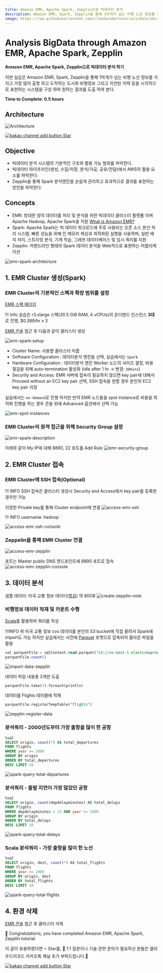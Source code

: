 ```yaml
---
title: Amazon EMR, Apache Spark, Zepplin으로 빅데이터 분석
description: Amazon EMR, Spark, Zepplin을 통해 1억개가 넘는 비행 노선 정보를 가지고 가장 많이 출항 하고 도착하는 도시와 비행정보 그리고 지연된 이력 등을 시각적으로 표현하는 시스템을 구성 하여 원하는 결과를 도출 하여 본다
image: https://raw.githubusercontent.com/cloudacode/tutorials/main/docs/cloud/aws/assets/emr-spark-zepplin.png
---
```


# Analysis BigData through Amazon EMR, Apache Spark, Zepplin

**Amazon EMR, Apache Spark, Zepplin으로 빅데이터 분석 하기**

이번 실습은 Amazon EMR, Spark, Zepplin을 통해 1억개가 넘는 비행 노선 정보를 가지고 가장 많이 출항 하고 도착하는 도시와 비행정보 그리고 지연된 이력 등을 시각적으로 표현하는 시스템을 구성 하여 원하는 결과를 도출 하여 본다.

**Time to Complete: 0.5 hours**

## Architecture
![Architecture](assets/emr-spark-zepplin.png)

<div>
<a id="channel-add-button" target="_blank" href="http://pf.kakao.com/_nxoaTs">
  <img src="../../../assets/channel_add_small.png" alt="kakao channel add button"/>
</a>
<a class="github-button" href="https://github.com/cloudacode/tutorials" data-icon="octicon-star" data-size="large" data-show-count="true" aria-label="Star cloudacode/tutorials on GitHub">Star</a>
</div>

## Objective
- 빅데이터 분석 시스템의 기본적인 구조와 활용 가능 범위를 파악한다.
- 빅데이터 파이프라인(생성, 수집/저장, 분석/가공, 공유/전달)에서 AWS의 활용 요소를 파악한다.
- Zepplin을 통해 Spark 분석엔진을 손쉽게 관리하고 효과적으로 결과를 표현하는 방안을 파악한다.

## Concepts
- EMR: 방대한 양의 데이터를 처리 및 분석을 위한 빅데이터 클러스터 플랫폼 이며 Apache Hadoop, Apache Spark을 지원 [What is Amazon EMR?](https://docs.aws.amazon.com/ko_kr/emr/latest/ManagementGuide/emr-what-is-emr.html)
- Spark: Apache Spark는 빅 데이터 워크로드에 주로 사용되는 오픈 소스 분산 처리 시스템. 빠른 성능을 위해 인 메모리 캐싱과 최적화된 실행을 사용하며, 일반 배치 처리, 스트리밍 분석, 기계 학습, 그래프 데이터베이스 및 임시 쿼리를 지원 
- Zepplin: 커멘드라인 형태의 Spark 데이터 분석을 Web적으로 표현하는 어플리케이션

![emr-spark-architecture](assets/emr-spark-architecture.png)

## 1. EMR Cluster 생성(Spark)

### EMR Cluster의 기본적인 스펙과 확장 범위를 설정

[EMR 스펙 페이지](https://aws.amazon.com/emr/pricing/?nc=sn&loc=4)

!!! Info
        실습은 r3.xlarge 스펙(30.5 GiB RAM, 4 vCPUs)의 온디맨드 인스턴스 **3대**로 진행, $0.399/hr x 3


[EMR 콘솔](https://ap-northeast-2.console.aws.amazon.com/elasticmapreduce/home?region=ap-northeast-2#) 접근 후 다음과 같이 클러스터 생성

![emr-spark-setup](assets/emr-spark-setup.png)

- Cluster Name: 사용할 클러스터 이름
- Software Configuration : 데이터분석 엔진을 선택, 실습에서는 `Spark`
- Hardware Configuration : 데이터분석 엔진 Worker 노드의 사이즈 결정, 비용 절감을 위해 auto-termination 활성화 (idle after 1 hr -> 변경: `30mins`) 
- Security and Access: EMR 서버에 접속이 필요하지 않으면 key pair에 대해서 Proceed without an EC2 key pair 선택, SSH 접속을 원할 경우 본인의 EC2 key pair 지정

실습에서는 `on-demand`로 진행 하지만 만약 EMR 노드들을 spot instance로 비용을 최적화 진행을 하는 경우 콘솔 위에 Advanced 옵션에서 선택 가능

![emr-spot-instances](assets/emr-spot-instances.png)

### EMR Cluster의 원격 접근을 위해 Security Group 설정

![emr-spark-description](assets/emr-spark-description.png)

아래와 같이 My IP에 대해 8890, 22 포트를 Add Rule
![emr-security-group](assets/emr-security-group.png)

## 2. EMR Cluster 접속

### EMR Cluster에 SSH 접속(Optional)

!!! INFO
        SSH 접속은 클러스터 생성시 Security and Access에서 key pair를 등록한 경우만 가능

지정한 Private key를 통해 Cluster endpoint에 연결
![access-emr-ssh](assets/access-emr-ssh.png)

!!! INFO
        username: hadoop

![access-emr-ssh-console](assets/access-emr-ssh-console.png)

### Zeppelin을 통해 EMR Cluster 연결

![access-emr-zepplin](assets/access-emr-zepplin.png)

포트는 Master public DNS 엔드포인트에 8890 포트로 접속
![access-emr-zepplin-console](assets/access-emr-zepplin-console.png)

## 3. 데이터 분석

샘플 데이터: 미국 교통 정보 데이터([항공](https://catalog.data.gov/dataset/airline-on-time-performance-and-causes-of-flight-delays-on-time-data)) 약 80GB
![create-zepplin-note](assets/create-zepplin-note.png)

### 비행정보 데이터 적재 및 카운트 수행

[Scala](https://spark.apache.org/docs/latest/quick-start.html)를 활용하여 쿼리를 작성

!!!INFO
        위 미국 교통 정보 cvs 데이터를 본인의 S3 bucket에 직접 올려서 Spark에 import도 가능 하지만 실습에서는 사전에 [Parquet](https://parquet.apache.org/) 포멧으로 압축되어 올라온 파일을 활용

```sql
val parquetFile = sqlContext.read.parquet("s3://us-east-1.elasticmapreduce.samples/flightdata/input/")
parquetFile.count()
```

![import-data-zepplin](assets/import-data-zepplin.png)

데이터 파일 내용중 3개만 도출
```sql
parquetFile.take(3).foreach(println)
```

데이터를 Flights 테이블에 적재
```sql
parquetFile.registerTempTable("flights")
```

![zepplin-register-data](assets/zepplin-register-data.png)

### 분석쿼리 - 2000년도부터 가장 출항을 많이 한 공항

```sql
%sql
SELECT origin, count(*) AS total_departures
FROM flights
WHERE year >= 2000
GROUP BY origin
ORDER BY total_departures
DESC LIMIT 10
```

![spark-query-total-departures](assets/spark-query-total-departures.png)

### 분석쿼리 - 출발 지연이 가장 많았던 공항

```sql
%sql
SELECT origin, count(depdelayminutes) AS total_delays
FROM flights
WHERE depdelayminutes > 15 AND year >= 2000
GROUP BY origin
ORDER BY total_delays
DESC LIMIT 10
```

![spark-query-total-delays](assets/spark-query-total-delays.png)

### Scala 분석쿼리 - 가장 출항을 많이 한 노선

```sql
%sql
SELECT origin, dest, count(*) AS total_flights
FROM flights
WHERE year >= 2000
GROUP BY origin, dest
ORDER BY total_flights
DESC LIMIT 10
```

![spark-query-total-flights](assets/spark-query-total-flights.png)

## 4. 환경 삭제

[EMR 콘솔](https://ap-northeast-2.console.aws.amazon.com/elasticmapreduce/home?region=ap-northeast-2#) 접근 후 클러스터 삭제


🎉 Congratulations, you have completed Amazon EMR, Apache Spark, Zepplin tutorial

이 글이 유용하였다면 ⭐ Star를, 💬 1:1 질문이나 기술 관련 문의가 필요하신 분들은 클라우드어코드 카카오톡 채널 추가 부탁드립니다.🤗

<div>
<a id="channel-add-button" target="_blank" href="http://pf.kakao.com/_nxoaTs">
  <img src="../../../assets/channel_add_small.png" alt="kakao channel add button"/>
</a>
<a class="github-button" href="https://github.com/cloudacode/tutorials" data-icon="octicon-star" data-size="large" data-show-count="true" aria-label="Star cloudacode/tutorials on GitHub">Star</a>
</div>

<script async defer src="https://buttons.github.io/buttons.js"></script>